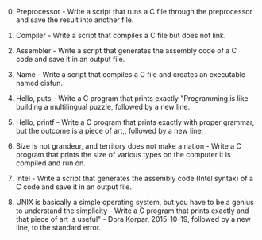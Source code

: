 0. Preprocessor - Write a script that runs a C file through the preprocessor and save the result into another file.

1. Compiler - Write a script that compiles a C file but does not link.

2. Assembler - Write a script that generates the assembly code of a C code and save it in an output file.

3. Name - Write a script that compiles a C file and creates an executable named cisfun.

4. Hello, puts - Write a C program that prints exactly "Programming is like building a multilingual puzzle, followed by a new line.

5. Hello, printf - Write a C program that prints exactly with proper grammar, but the outcome is a piece of art,, followed by a new line.

6. Size is not grandeur, and territory does not make a nation - Write a C program that prints the size of various types on the computer it is compiled and run on.

7. Intel - Write a script that generates the assembly code (Intel syntax) of a C code and save it in an output file.

8. UNIX is basically a simple operating system, but you have to be a genius to understand the simplicity - Write a C program that prints exactly and that piece of art is useful" - Dora Korpar, 2015-10-19, followed by a new line, to the standard error.
